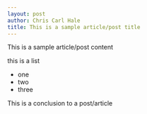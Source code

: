 ```yaml
---
layout: post
author: Chris Carl Hale
title: This is a sample article/post title
---
```


This is a sample article/post content

this is a list

* one
* two
* three

This is a conclusion to a post/article
